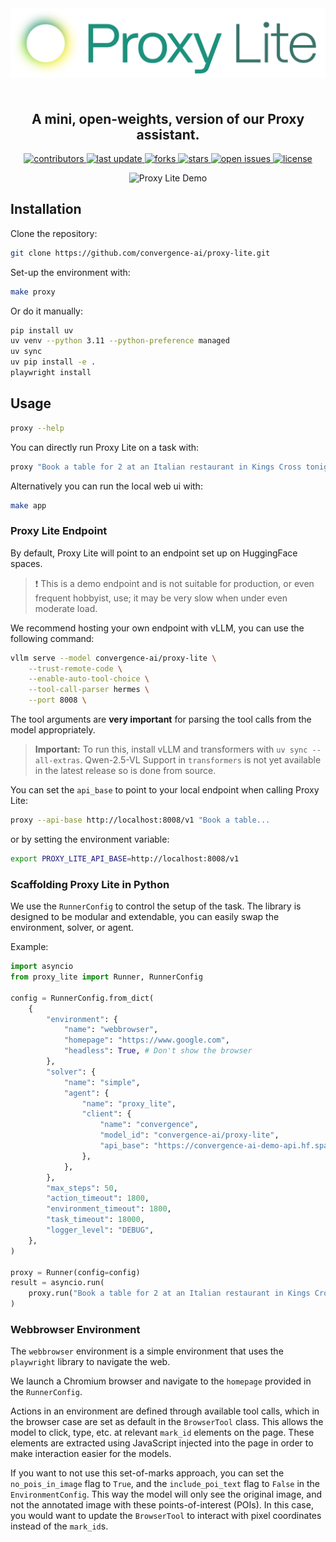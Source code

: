 <div align="center">

  <img src="assets/proxy-lite.png" alt="Proxy Lite logo" width="600" height="auto" style="margin-bottom: 20px;" />

  <h2>
    A mini, open-weights, version of our Proxy assistant.
  </h2>


<!-- Badges -->
<p>
  <a href="https://github.com/convergence-ai/proxy-lite/contributors">
    <img src="https://img.shields.io/github/contributors/convergence-ai/proxy-lite" alt="contributors" />
  </a>
  <a href="">
    <img src="https://img.shields.io/github/last-commit/convergence-ai/proxy-lite" alt="last update" />
  </a>
  <a href="https://github.com/convergence-ai/proxy-lite/network/members">
    <img src="https://img.shields.io/github/forks/convergence-ai/proxy-lite" alt="forks" />
  </a>
  <a href="https://github.com/convergence-ai/proxy-lite/stargazers">
    <img src="https://img.shields.io/github/stars/convergence-ai/proxy-lite" alt="stars" />
  </a>
  <a href="https://github.com/convergence-ai/proxy-lite/issues/">
    <img src="https://img.shields.io/github/issues/convergence-ai/proxy-lite" alt="open issues" />
  </a>
  <a href="https://github.com/convergence-ai/proxy-lite/blob/master/LICENSE">
    <img src="https://img.shields.io/github/license/convergence-ai/proxy-lite.svg" alt="license" />
  </a>
</p>

</div>




<div align="center">
     <img src="assets/demo.gif" alt="Proxy Lite Demo" />
</div>



## Installation

Clone the repository: 

```bash
git clone https://github.com/convergence-ai/proxy-lite.git
```

Set-up the environment with:

```bash
make proxy
```

Or do it manually:

```bash
pip install uv
uv venv --python 3.11 --python-preference managed
uv sync
uv pip install -e .
playwright install
```


## Usage

```bash
proxy --help
```
You can directly run Proxy Lite on a task with:

```bash
proxy "Book a table for 2 at an Italian restaurant in Kings Cross tonight at 7pm."
```

Alternatively you can run the local web ui with:

```bash
make app
```

### Proxy Lite Endpoint

By default, Proxy Lite will point to an endpoint set up on HuggingFace spaces.
> ❗ This is a demo endpoint and is not suitable for production, or even frequent hobbyist, use; it may be very slow when under even moderate load.

We recommend hosting your own endpoint with vLLM, you can use the following command:

```bash
vllm serve --model convergence-ai/proxy-lite \
    --trust-remote-code \
    --enable-auto-tool-choice \
    --tool-call-parser hermes \
    --port 8008 \
```

The tool arguments are **very important** for parsing the tool calls from the model appropriately.

> **Important:** To run this, install vLLM and transformers with `uv sync --all-extras`. Qwen-2.5-VL Support in `transformers` is not yet available in the latest release so is done from source.

You can set the `api_base` to point to your local endpoint when calling Proxy Lite:

```bash
proxy --api-base http://localhost:8008/v1 "Book a table...
```
or by setting the environment variable:

```bash
export PROXY_LITE_API_BASE=http://localhost:8008/v1
```

### Scaffolding Proxy Lite in Python

We use the `RunnerConfig` to control the setup of the task.
The library is designed to be modular and extendable, you can easily swap the environment, solver, or agent.

Example:
```python
import asyncio
from proxy_lite import Runner, RunnerConfig

config = RunnerConfig.from_dict(
    {
        "environment": {
            "name": "webbrowser",
            "homepage": "https://www.google.com",
            "headless": True, # Don't show the browser
        },
        "solver": {
            "name": "simple",
            "agent": {
                "name": "proxy_lite",
                "client": {
                    "name": "convergence",
                    "model_id": "convergence-ai/proxy-lite",
                    "api_base": "https://convergence-ai-demo-api.hf.space/v1",
                },
            },
        },
        "max_steps": 50,
        "action_timeout": 1800,
        "environment_timeout": 1800,
        "task_timeout": 18000,
        "logger_level": "DEBUG",
    },
)

proxy = Runner(config=config)
result = asyncio.run(
    proxy.run("Book a table for 2 at an Italian restaurant in Kings Cross tonight at 7pm.")
)
```

### Webbrowser Environment

The `webbrowser` environment is a simple environment that uses the `playwright` library to navigate the web.

We launch a Chromium browser and navigate to the `homepage` provided in the `RunnerConfig`.

Actions in an environment are defined through available tool calls, which in the browser case are set as default in the `BrowserTool` class. This allows the model to click, type, etc. at relevant `mark_id` elements on the page. These elements are extracted using JavaScript injected into the page in order to make interaction easier for the models. 

If you want to not use this set-of-marks approach, you can set the `no_pois_in_image` flag to `True`, and the `include_poi_text` flag to `False` in the `EnvironmentConfig`. This way the model will only see the original image, and not the annotated image with these points-of-interest (POIs). In this case, you would want to update the `BrowserTool` to interact with pixel coordinates instead of the `mark_id`s.




